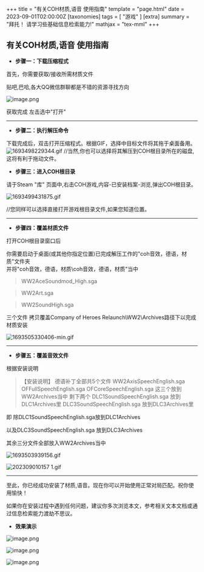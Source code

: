 +++
title = "有关COH材质,语音 使用指南"
template = "page.html"
date = 2023-09-01T02:00:00Z
[taxonomies]
tags = [ "游戏"  ]
[extra]
summary = "拜托！  请学习些基础信息检索能力!"
mathjax = "tex-mml"
+++


有关COH材质,语音 使用指南
-----



- **步骤一：下载压缩程式**

首先，你需要获取/接收所需材质文件

贴吧,巴哈,各大QQ微信群聊都是不错的资源寻找方向


![image.png](https://s2.loli.net/2023/09/01/af2p7eWMUJYgEVv.png)

获取完成 左击选中"打开"

-------------------


- **步骤二：执行解压命令**

下载完成后，双击打开压缩程式。根据GIF，选择中目标文件将其拖于桌面备用。    
![1693498229344.gif](https://s2.loli.net/2023/09/01/P2L7UpsRvetZ9xa.gif)
//当然,你也可以选择将其解压到COH根目录所在的磁盘,这将有利于拖动文件。


- **步骤三：进入COH根目录**

请于Steam "库" 页面中,右击COH游戏,内容-已安装档案-浏览,弹出COH根目录。

![1693499431875.gif](https://s2.loli.net/2023/09/01/Jzj7vqdDPeira4t.gif)

//您同样可以选择直接打开游戏根目录文件,如果您知道位置。

------------


- **步骤四：覆盖材质文件**

打开COH根目录窗口后

你需要启动于桌面(或其他你指定位置)已完成解压工作的"coh音效，德语，材质"文件夹   
并将"coh音效，德语，材质\coh音效，德语，材质"当中

>WW2AceSoundmod_High.sga 

>WW2Art.sga 

>WW2SoundHigh.sga

三个文件    拷贝覆盖Company of Heroes Relaunch\WW2\Archives路径下以完成材质安装

![1693505330406-min.gif](https://s2.loli.net/2023/09/01/5PpLM6DnHVOGwvj.gif)

--------------


- **步骤五：覆盖音效文件**

根据安装说明

>【安装说明】 德语补丁全部共5个文件    WW2AxisSpeechEnglish.sga OFFullSpeechEnglish.sga OFCoreSpeechEnglish.sga      这三个放到 WW2Archives当中 剩下两个 DLC1SoundSpeechEnglish.sga    放到DLC1Archives里 DLC3SoundSpeechEnglish.sga    放到DLC3Archives里

即 除DLC1SoundSpeechEnglish.sga放到DLC1Archives

以及DLC3SoundSpeechEnglish.sga    放到DLC3Archives


其余三分文件全部放入WW2Archives当中

![1693503939156.gif](https://s2.loli.net/2023/09/01/syfwJGabHp3L7D6.gif)

![202309010157 _1_.gif](https://s2.loli.net/2023/09/01/veUBEYpg4PCwq2D.gif)

------------------------------------




至此，你已经成功安装了材质,语音。现在你可以开始使用正常对局匹配。祝你使用愉快！

如果你在安装过程中遇到任何问题，建议你多次浏览本文，参考相关文本文档或通过信息检索能力渡劫不思议。




- **效果演示**

![image.png](https://s2.loli.net/2023/09/01/AZtV8yFeJuHIKNY.png)

![image.png](https://s2.loli.net/2023/09/01/ma96QKunXFVOH7j.png)

![image.png](https://s2.loli.net/2023/09/01/iEP5B6kmdXxAnWM.png)
